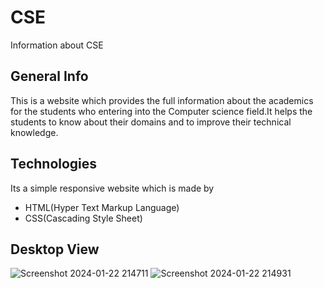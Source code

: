 # CSE
Information about CSE
## General Info
This is a website which provides the full information about the academics for the students who entering into the Computer science field.It helps the students to know about their domains and to improve their technical knowledge.
## Technologies
Its a simple responsive website which is made by
* HTML(Hyper Text Markup Language)
* CSS(Cascading Style Sheet)
## Desktop View
![Screenshot 2024-01-22 214711](https://github.com/Geetha-SV/CSE/assets/129298991/75b08cf3-bcd0-4e4e-824a-c21fd86f0403)
![Screenshot 2024-01-22 214931](https://github.com/Geetha-SV/CSE/assets/129298991/3af14dcd-74c0-4de4-b474-c856a5fe6dc5)

